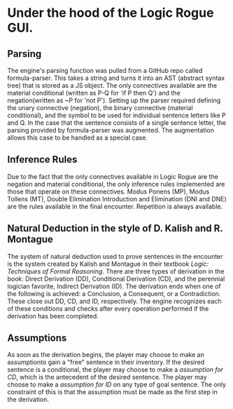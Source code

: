 # Under the hood of the Logic Rogue GUI.

## Parsing

The engine's parsing function
was pulled from a GitHub repo called formula-parser. This takes a string and turns it into an AST
(abstract syntax tree) that is stored as a JS object. The only connectives available are the material conditional (written as P-Q for 'if P then Q') and the negation(written as ~P for 'not P'). Setting up the
parser required defining the unary connective (negation), the binary connective (material conditional), and
the symbol to be used for individual sentence letters like P and Q. In the case that the sentence consists of a
single sentence letter, the parsing provided by formula-parser was augmented. The augmentation allows
this case to be handled as a special case.

## Inference Rules

Due to the fact that the only connectives available in Logic Rogue are the negation and material conditional,
the only inference rules implemented are those that operate on these connectives. Modus Ponens (MP),
Modus Tollens (MT), Double Elimination Introduction and Elimination (DNI and DNE) are the rules available
in the final encounter. Repetition is always available.

## Natural Deduction in the style of D. Kalish and R. Montague

The system of natural deduction used to prove sentences in the encounter is the system created by Kalish and
Montague in their textbook _Logic: Techniques of Formal Reasoning_. There are three types of derivation
in the book: Direct Derivation (DD), Conditional Derivation (CD), and the perennial logician favorite,
Indirect Derivation (ID). The derivation ends when one of the following is achieved: a Conclusion, a Consequent,
or a Contradiction. These close out DD, CD, and ID, respectively. The engine recognizes each of these
conditions and checks after every operation performed if the derivation has been completed.

## Assumptions

As soon as the derivation begins, the player may choose to make an assumptionto gain a "free"
sentence in their inventory. If the desired sentence is a conditional, the player may choose to make a
_assumption for CD_, which is the antecedent of the desired sentence. The player may choose to make a
_assumption for ID_ on any type of goal sentence. The only constraint of this is that the assumption
must be made as the first step in the derivation.
